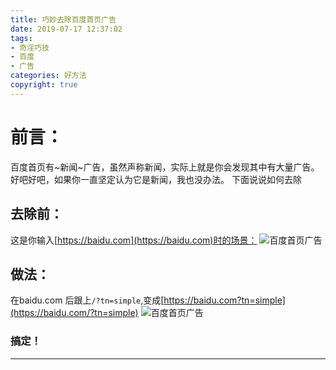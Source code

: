 ```yaml
---
title: 巧妙去除百度首页广告
date: 2019-07-17 12:37:02
tags: 
- 奇淫巧技
- 百度
- 广告
categories: 好方法
copyright: true
---
```

# 前言：
百度首页有~新闻~广告，虽然声称新闻，实际上就是你会发现其中有大量广告。
好吧好吧，如果你一直坚定认为它是新闻，我也没办法。
下面说说如何去除
## 去除前：
这是你输入[https://baidu.com](https://baidu.com)时的场景：
![百度首页广告](https://assets.cyfan.top/file/CYF-PicBed/pic/BAIDUADS.jpg "去除前")
## 做法：
在baidu.com 后跟上```/?tn=simple```,变成[https://baidu.com?tn=simple](https://baidu.com/?tn=simple)
![百度首页广告](https://assets.cyfan.top/file/CYF-PicBed/pic/BAIDUNOADS.jpg "去除后")
### 搞定！
- - -
